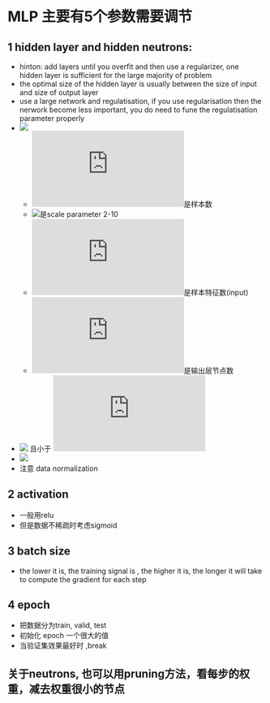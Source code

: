 # MLP 主要有5个参数需要调节
## 1 hidden layer and hidden neutrons:
  * hinton:  add layers until you overfit and then use a regularizer, one hidden layer is sufficient for the large majority of problem
  * the optimal size of the hidden layer is usually between the size of input and size of output layer
  * use a large network and regulatisation, if you use regularisation then the nerwork become less important, you do need to fune the      regulatisation parameter properly
  * ![](http://latex.codecogs.com/gif.latex?\\frac{N_s}{\\alpha*(N_i+N_o)})  
     * ![](http://latex.codecogs.com/gif.latex?N_s)是样本数
     * ![](http://latex.codecogs.com/gif.latex?\\alpha)是scale parameter 2-10
     * ![](http://latex.codecogs.com/gif.latex?N_i)是样本特征数(input)
     * ![](http://latex.codecogs.com/gif.latex?N_o)是输出层节点数
  * ![](http://latex.codecogs.com/gif.latex?\\frac{2}{3}*N_i+N_o) 且小于 ![](http://latex.codecogs.com/gif.latex?2*N_i)
  * ![](http://latex.codecogs.com/gif.latex?\\sqrt{N_i*N_o})
  * 注意 data normalization

## 2 activation
  * 一般用relu
  * 但是数据不稀疏时考虑sigmoid
  
## 3 batch size
  * the lower it is, the training signal is , the higher it is, the longer it will take to compute the gradient for each step

## 4 epoch
  * 把数据分为train, valid, test
  * 初始化 epoch 一个很大的值
  * 当验证集效果最好时 ,break
  
## 关于neutrons, 也可以用pruning方法，看每步的权重，减去权重很小的节点 
     
